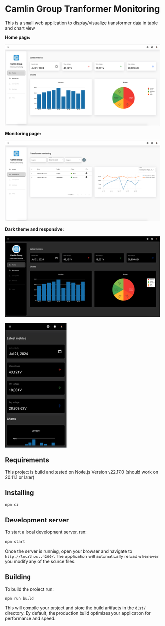 # Camlin Group Tranformer Monitoring

This is a small web application to display/visualize transformer data in table and chart view 

**Home page:**

<img src="src/docs/images/home-page-white.png" width="800" />

**Monitoring page:**

<img src="src/docs/images/monitoring-page-light.png" width="800" />

**Dark theme and responsive:**

<div style="display: flex; flex-direction: column; gap: 20px">
<img  src="src/docs/images/monitoring-page-dark.png" width="800"/>
<img src="src/docs/images/monitoring-page-dark-mobile.png" width="200" />
</div>

## Requirements

This project is build and tested on Node.js Version v22.17.0 (should work on 20.11.1 or later)


## Installing
```bash
npm ci
```


## Development server

To start a local development server, run:

```bash
npm start
```

Once the server is running, open your browser and navigate to `http://localhost:4200/`. The application will automatically reload whenever you modify any of the source files.


## Building

To build the project run:

```bash
npm run build
```

This will compile your project and store the build artifacts in the `dist/` directory. By default, the production build optimizes your application for performance and speed.


